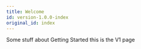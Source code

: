 ```yaml
---
title: Welcome
id: version-1.0.0-index
original_id: index
---
```


Some stuff about Getting Started this is the V1 page
